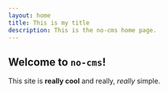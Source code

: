 ```yaml
---
layout: home
title: This is my title
description: This is the no-cms home page.
---
```

## Welcome to `no-cms`!

This site is **really cool** and really, _really_ simple.
